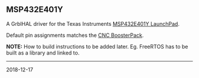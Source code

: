 ## MSP432E401Y

A GrblHAL driver for the Texas Instruments [MSP432E401Y LaunchPad](http://www.ti.com/tool/MSP-EXP432E401Y#).

Default pin assignments matches the [CNC BoosterPack](https://github.com/terjeio/CNC_Boosterpack).

**NOTE:** How to build instructions to be added later. Eg. FreeRTOS has to be built as a library and linked to.

---
2018-12-17
